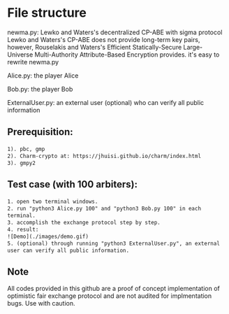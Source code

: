 # File structure
newma.py: Lewko and Waters's decentralized CP-ABE with sigma protocol
Lewko and Waters's CP-ABE does not provide long-term key pairs, however, Rouselakis and Waters's Efficient Statically-Secure Large-Universe Multi-Authority Attribute-Based Encryption provides.
it's easy to rewrite newma.py

Alice.py: the player Alice

Bob.py: the player Bob

ExternalUser.py: an external user (optional) who can verify all public information


## Prerequisition:
    1). pbc, gmp
    2). Charm-crypto at: https://jhuisi.github.io/charm/index.html
    3). gmpy2
    

## Test case (with 100 arbiters):
	1. open two terminal windows.
    2. run "python3 Alice.py 100" and "python3 Bob.py 100" in each terminal.
    3. accomplish the exchange protocol step by step.
    4. result:
    ![Demo](./images/demo.gif)
    5. (optional) through running "python3 ExternalUser.py", an external user can verify all public information. 

## Note
All codes provided in this github are a proof of concept implementation of optimistic fair exchange protocol and are not audited for implmentation bugs. Use with caution.
